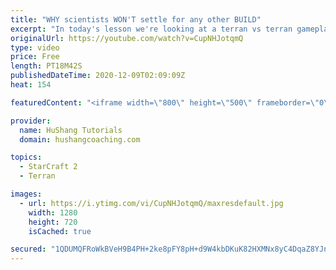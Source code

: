 ```yaml
---
title: "WHY scientists WON'T settle for any other BUILD"
excerpt: "In today's lesson we're looking at a terran vs terran gameplan. Was supposed to be the opening but I got a little carried away so you're getting 19 minutes of raw TvT information. Get out your notepads ;)  Coaching -------------------------------------------------------------------------- Website: https://www.hushangcoaching.com"
originalUrl: https://youtube.com/watch?v=CupNHJotqmQ
type: video
price: Free
length: PT18M42S
publishedDateTime: 2020-12-09T02:09:09Z
heat: 154

featuredContent: "<iframe width=\"800\" height=\"500\" frameborder=\"0\" src=\"https://www.youtube.com/embed/CupNHJotqmQ\" allow=\"accelerometer; autoplay; encrypted-media; gyroscope; picture-in-picture\" allowfullscreen></iframe>"

provider:
  name: HuShang Tutorials
  domain: hushangcoaching.com

topics:
  - StarCraft 2
  - Terran

images:
  - url: https://i.ytimg.com/vi/CupNHJotqmQ/maxresdefault.jpg
    width: 1280
    height: 720
    isCached: true

secured: "1QDUMQFRoWkBVeH9B4PH+2ke8pFY8pH+d9W4kbDKuK82HXMNx8yC4DqaZ8YJnLDNCxM24s149WpccDS5F9tXU1xtz2IwT4f47Ez0JA0FU85QfSM1ZFUQuMScbq2G78B+N4F3NpMJ1i5Wu5IBygpjC4wxApcLO/1hVBAPIuZ+ag+vnH2wTRo+XHznLZAWeH2whC9UQYEq5wZ2HxYNztFD58t3xp3Edx4O62xJHK74ftiZBuDxMDnj8k85EdmfvNoqgKjqCtFiSDgOJ4gHDp4wuoBLCDbfi1MYZkasHdS3zf6SWkgw6hiTz0QjQ+5vO061Bfz/cnaNTpc9PYgkPYgldmVi8C2XPn1hck7vgnE1QgyLck7DRvRFFEhXEqHyWt1Fui5Z6P4kal7UDekl2QD8Yw==;jPFzGcZPdJPeTGd2IFwKoQ=="
---
```


